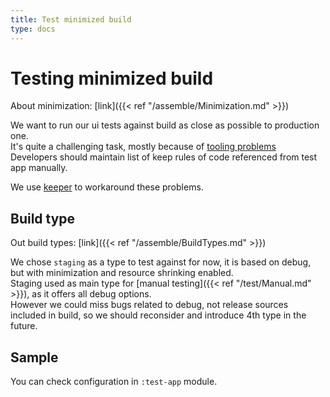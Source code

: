 ```yaml
---
title: Test minimized build
type: docs
---
```


# Testing minimized build

About minimization: [link]({{< ref "/assemble/Minimization.md" >}})

We want to run our ui tests against build as close as possible to production one.\
It's quite a challenging task, mostly because of [tooling problems](https://issuetracker.google.com/issues/126429384)\
Developers should maintain list of keep rules of code referenced from test app manually.

We use [keeper](https://slackhq.github.io/keeper/) to workaround these problems.

## Build type

Out build types: [link]({{< ref "/assemble/BuildTypes.md" >}})

We chose `staging` as a type to test against for now, it is based on debug, but with minimization and resource shrinking enabled.\
Staging used as main type for [manual testing]({{< ref "/test/Manual.md" >}}), as it offers all debug options.\
However we could miss bugs related to debug, not release sources included in build, so we should reconsider and introduce 4th type in the future.

## Sample

You can check configuration in `:test-app` module.
